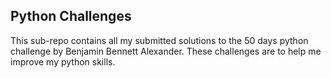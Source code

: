 ## Python Challenges
This sub-repo contains all my submitted solutions to the 50 days python challenge by Benjamin Bennett Alexander.
These challenges are to help me improve my python skills.
